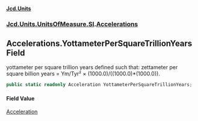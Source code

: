 #### [Jcd.Units](index.md 'index')
### [Jcd.Units.UnitsOfMeasure.SI](Jcd.Units.UnitsOfMeasure.SI.md 'Jcd.Units.UnitsOfMeasure.SI').[Accelerations](Accelerations.md 'Jcd.Units.UnitsOfMeasure.SI.Accelerations')

## Accelerations.YottameterPerSquareTrillionYears Field

yottameter per square trillion years defined such that: zettameter per square billion years = Ym/Tyr² ×
(1000.0)/((1000.0)*(1000.0)).

```csharp
public static readonly Acceleration YottameterPerSquareTrillionYears;
```

#### Field Value
[Acceleration](Acceleration.md 'Jcd.Units.UnitTypes.Acceleration')